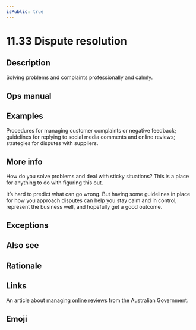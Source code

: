 ```yaml
---
isPublic: true
---
```


# 11.33 Dispute resolution

## Description

Solving problems and complaints professionally and calmly.

## Ops manual

## Examples

Procedures for managing customer complaints or negative feedback; guidelines for replying to social media comments and online reviews; strategies for disputes with suppliers.

## More info

How do you solve problems and deal with sticky situations? This is a place for anything to do with figuring this out.

It’s hard to predict what can go wrong. But having some guidelines in place for how you approach disputes can help you stay calm and in control, represent the business well, and hopefully get a good outcome.

## Exceptions

## Also see

## Rationale

## Links

An article about [managing online reviews](https://business.gov.au/online-and-digital/online-reviews) from the Australian Government.

## Emoji
